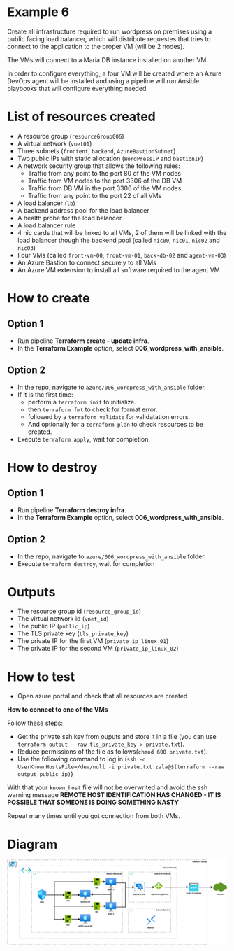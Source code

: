 # Example 6

Create all infrastructure required to run wordpress on premises using a public
facing load balancer, which will distribute requestes that tries to connect to
the application to the proper VM (will be 2 nodes).

The VMs will connect to a Maria DB instance installed on another VM.

In order to configure everything, a four VM will be created where an Azure
DevOps agent will be installed and using a pipeline will run Ansible playbooks
that will configure everything needed.

# List of resources created

* A resource group (`resourceGroup006`)
* A virtual network (`vnet01`)
* Three subnets (`frontent`, `backend`, `AzureBastionSubnet`)
* Two public IPs with static allocation (`WordPressIP` and `bastionIP`)
* A network security group that allows the following rules:
  * Traffic from any point to the port 80 of the VM nodes
  * Traffic from VM nodes to the port 3306 of the DB VM
  * Traffic from DB VM in the port 3306 of the VM nodes
  * Traffic from any point to the port 22 of all VMs
* A load balancer (`lb`)
* A backend address pool for the load balancer
* A health probe for the load balancer
* A load balancer rule
* 4 nic cards that will be linked to all VMs, 2 of them will be linked with the
  load balancer though the backend pool (called `nic00`, `nic01`, `nic02` and
  `nic03`)
* Four VMs (called `front-vm-00`, `front-vm-01`, `back-db-02` and `agent-vm-03`)
* An Azure Bastion to connect securely to all VMs
* An Azure VM extension to install all software required to the agent VM

# How to create

## Option 1

* Run pipeline **Terraform create - update infra**.
* In the **Terraform Example** option, select **006_wordpress_with_ansible**.

## Option 2

* In the repo, navigate to `azure/006_wordpress_with_ansible` folder.
* If it is the first time:
  * perform a `terraform init` to initialize.
  * then `terraform fmt` to check for format error.
  * followed by a `terraform validate` for validatation errors.
  * And optionally for a `terraform plan` to check resources to be created.
* Execute `terraform apply`, wait for completion.

# How to destroy

## Option 1

* Run pipeline **Terraform destroy infra**.
* In the **Terraform Example** option, select **006_wordpress_with_ansible**.

## Option 2

* In the repo, navigate to `azure/006_wordpress_with_ansible` folder
* Execute `terraform destroy`, wait for completion

# Outputs

* The resource group id (`resource_group_id`)
* The virtual network id (`vnet_id`)
* The public IP (`public_ip`)
* The TLS private key (`tls_private_key`)
* The private IP for the first VM (`private_ip_linux_01`)
* The private IP for the second VM (`private_ip_linux_02`)

# How to test

* Open azure portal and check that all resources are created

**How to connect to one of the VMs**

Follow these steps:

* Get the private ssh key from ouputs and store it in a file (you can use
  `terraform output --raw tls_private_key > private.txt`).
* Reduce permissions of the file as follows(`chmod 600 private.txt`).
* Use the following command to log in (`ssh -o UserKnownHostsFile=/dev/null -i
  private.txt zala@$(terraform --raw output public_ip)`)

With that your `known_host` file will not be overwrited and avoid the ssh warning
message **REMOTE HOST IDENTIFICATION HAS CHANGED - IT IS POSSIBLE THAT SOMEONE
IS DOING SOMETHING NASTY**

Repeat many times until you got connection from both VMs.

# Diagram

![Diagram Exercise 6](/images/Exercise_006.svg)
